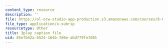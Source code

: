 ```yaml
---
content_type: resource
description: ''
file: https://ol-ocw-studio-app-production.s3.amazonaws.com/courses/8-06-quantum-physics-iii-spring-2018/85efb42ab524164b7d6eabd779fe7d01_NSac7cMQnJw.srt
file_type: application/x-subrip
resourcetype: Other
title: 3play caption file
uid: 85efb42a-b524-164b-7d6e-abd779fe7d01
---
```

